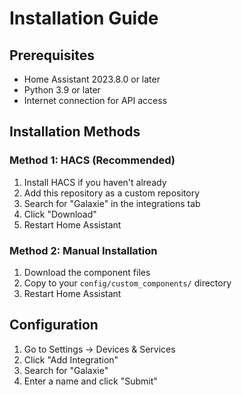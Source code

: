 # Installation Guide

## Prerequisites

- Home Assistant 2023.8.0 or later
- Python 3.9 or later
- Internet connection for API access

## Installation Methods

### Method 1: HACS (Recommended)

1. Install HACS if you haven't already
2. Add this repository as a custom repository
3. Search for "Galaxie" in the integrations tab
4. Click "Download"
5. Restart Home Assistant

### Method 2: Manual Installation

1. Download the component files
2. Copy to your `config/custom_components/` directory
3. Restart Home Assistant

## Configuration

1. Go to Settings → Devices & Services
2. Click "Add Integration"
3. Search for "Galaxie"
4. Enter a name and click "Submit" 